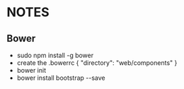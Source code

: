 NOTES
=====

Bower
-----

- sudo npm install -g bower
- create the .bowerrc
    {
      "directory": "web/components"
    }
- bower init
- bower install bootstrap --save